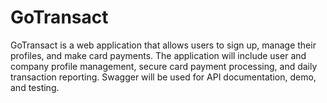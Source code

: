 # GoTransact
GoTransact is a web application that allows users to sign up, manage their profiles, and make card payments. The application will include user and company profile management, secure card payment processing, and daily transaction reporting. Swagger will be used for API documentation, demo, and testing.
